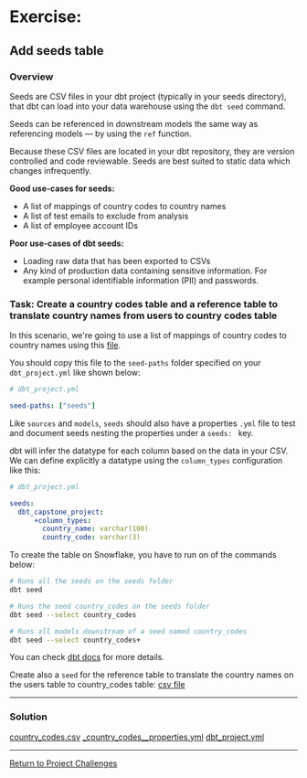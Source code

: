 # Exercise:

## Add seeds table

### Overview 
Seeds are CSV files in your dbt project (typically in your seeds directory), that dbt can load into your data warehouse using the `dbt seed` command.

Seeds can be referenced in downstream models the same way as referencing models — by using the `ref` function.

Because these CSV files are located in your dbt repository, they are version controlled and code reviewable. Seeds are best suited to static data which changes infrequently.

**Good use-cases for seeds:**

- A list of mappings of country codes to country names
- A list of test emails to exclude from analysis
- A list of employee account IDs

**Poor use-cases of dbt seeds:**

- Loading raw data that has been exported to CSVs
- Any kind of production data containing sensitive information. For example personal identifiable information (PII) and passwords.

### Task: Create a country codes table and a reference table to translate country names from users to country codes table

In this scenario, we're going to use a list of mappings of country codes to country names using this [file](/Users/filipebalseiro/Downloads/projects/dbt-pt-capstone-project/docs/challenges/07_add_seeds/country_codes.csv).

You should copy this file to the `seed-paths` folder specified on your `dbt_project.yml` like shown below:

``` yaml
# dbt_project.yml

seed-paths: ["seeds"]
```

Like `sources` and `models`, `seeds` should also have a properties `.yml` file to test and document seeds nesting the properties under a `seeds: ` key.

dbt will infer the datatype for each column based on the data in your CSV.
We can define explicitly a datatype using the `column_types` configuration like this: 

``` yaml
# dbt_project.yml

seeds:
  dbt_capstone_project:
      +column_types:
        country_name: varchar(100)
        country_code: varchar(3)
```

To create the table on Snowflake, you have to run on of the commands below:

```bash
# Runs all the seeds on the seeds folder 
dbt seed

# Runs the seed country_codes on the seeds folder 
dbt seed --select country_codes

# Runs all models downstream of a seed named country_codes
dbt seed --select country_codes+
```

You can check [dbt docs](https://docs.getdbt.com/docs/build/seeds) for more details.

Create also a `seed` for the reference table to translate the country names on the users table to country_codes table: [csv file](./country_codes_user_reference.csv)

---

### Solution
[country_codes.csv](./country_codes.csv)
[_country_codes__properties.yml](./_country_codes__properties.yml)
[dbt_project.yml](./dbt_project.yml)


---

[Return to Project Challenges](../../../README.md#9-project-challenges)